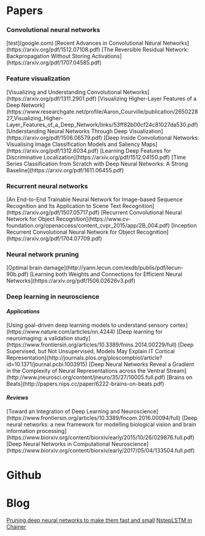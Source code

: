 # Papers
<h3>Convolutional neural networks</h3>
[test](google.com)
[Recent Advances in Convolutional Neural Networks](https://arxiv.org/pdf/1512.07108.pdf)
[The Reversible Residual Network: Backpropagation Without Storing Activations](https://arxiv.org/pdf/1707.04585.pdf)
<h3>Feature visualization</h3>
[Visualizing and Understanding Convolutional Networks](https://arxiv.org/pdf/1311.2901.pdf)
[Visualizing Higher-Layer Features of a Deep Network](https://www.researchgate.net/profile/Aaron_Courville/publication/265022827_Visualizing_Higher-Layer_Features_of_a_Deep_Network/links/53ff82b00cf24c81027da530.pdf)
[Understanding Neural Networks Through Deep Visualization](https://arxiv.org/pdf/1506.06579.pdf)
[Deep Inside Convolutional Networks: Visualising Image Classification Models and Saliency Maps](https://arxiv.org/pdf/1312.6034.pdf)
[Learning Deep Features for Discriminative Localization](https://arxiv.org/pdf/1512.04150.pdf)
[Time Series Classification from Scratch with Deep Neural Networks: A Strong Baseline](https://arxiv.org/pdf/1611.06455.pdf)

<h3>Recurrent neural networks</h3>
[An End-to-End Trainable Neural Network for Image-based Sequence Recognition and Its Application to Scene Text Recognition](https://arxiv.org/pdf/1507.05717.pdf)
[Recurrent Convolutional Neural Network for Object Recognition](https://www.cv-foundation.org/openaccess/content_cvpr_2015/app/2B_004.pdf)
[Inception Recurrent Convolutional Neural Network for Object Recognition](https://arxiv.org/pdf/1704.07709.pdf)

<h3>Neural network pruning</h3>
[Optimal brain damage](http://yann.lecun.com/exdb/publis/pdf/lecun-90b.pdf)
[Learning both Weights and Connections for Efficient Neural Networks](https://arxiv.org/pdf/1506.02626v3.pdf)

<h3>Deep learning in neuroscience</h3>
<h4><i>Applications</i></h4>
[Using goal-driven deep learning models to understand sensory cortex](https://www.nature.com/articles/nn.4244)
[Deep learning for neuroimaging: a validation study](https://www.frontiersin.org/articles/10.3389/fnins.2014.00229/full)
[Deep Supervised, but Not Unsupervised, Models May Explain IT Cortical Representation](http://journals.plos.org/ploscompbiol/article?id=10.1371/journal.pcbi.1003915)
[Deep Neural Networks Reveal a Gradient in the Complexity of Neural Representations across the Ventral Stream](http://www.jneurosci.org/content/jneuro/35/27/10005.full.pdf)
[Brains on Beats](http://papers.nips.cc/paper/6222-brains-on-beats.pdf)

<h4><i>Reviews</i></h4>
[Toward an Integration of Deep Learning and Neuroscience](https://www.frontiersin.org/articles/10.3389/fncom.2016.00094/full)
[Deep neural networks: a new framework for modelling biological vision and brain information processing](https://www.biorxiv.org/content/biorxiv/early/2015/10/26/029876.full.pdf)
[Deep Neural Networks in Computational Neuroscience](https://www.biorxiv.org/content/biorxiv/early/2017/05/04/133504.full.pdf)

# Github


# Blog
[Pruning deep neural networks to make them fast and small](https://jacobgil.github.io/deeplearning/pruning-deep-learning)
[NstepLSTM in Chainer](https://qiita.com/aonotas/items/8e38693fb517e4e90535)
